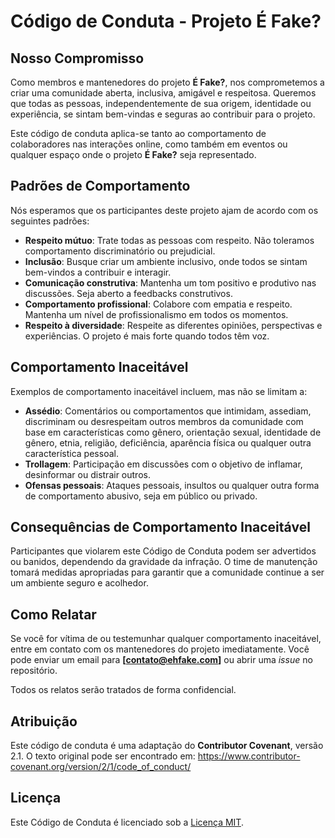 # Código de Conduta - Projeto É Fake?

## Nosso Compromisso

Como membros e mantenedores do projeto **É Fake?**, nos comprometemos a criar uma comunidade aberta, inclusiva, amigável e respeitosa. Queremos que todas as pessoas, independentemente de sua origem, identidade ou experiência, se sintam bem-vindas e seguras ao contribuir para o projeto.

Este código de conduta aplica-se tanto ao comportamento de colaboradores nas interações online, como também em eventos ou qualquer espaço onde o projeto **É Fake?** seja representado.

## Padrões de Comportamento

Nós esperamos que os participantes deste projeto ajam de acordo com os seguintes padrões:

- **Respeito mútuo**: Trate todas as pessoas com respeito. Não toleramos comportamento discriminatório ou prejudicial.
- **Inclusão**: Busque criar um ambiente inclusivo, onde todos se sintam bem-vindos a contribuir e interagir.
- **Comunicação construtiva**: Mantenha um tom positivo e produtivo nas discussões. Seja aberto a feedbacks construtivos.
- **Comportamento profissional**: Colabore com empatia e respeito. Mantenha um nível de profissionalismo em todos os momentos.
- **Respeito à diversidade**: Respeite as diferentes opiniões, perspectivas e experiências. O projeto é mais forte quando todos têm voz.

## Comportamento Inaceitável

Exemplos de comportamento inaceitável incluem, mas não se limitam a:

- **Assédio**: Comentários ou comportamentos que intimidam, assediam, discriminam ou desrespeitam outros membros da comunidade com base em características como gênero, orientação sexual, identidade de gênero, etnia, religião, deficiência, aparência física ou qualquer outra característica pessoal.
- **Trollagem**: Participação em discussões com o objetivo de inflamar, desinformar ou distrair outros.
- **Ofensas pessoais**: Ataques pessoais, insultos ou qualquer outra forma de comportamento abusivo, seja em público ou privado.

## Consequências de Comportamento Inaceitável

Participantes que violarem este Código de Conduta podem ser advertidos ou banidos, dependendo da gravidade da infração. O time de manutenção tomará medidas apropriadas para garantir que a comunidade continue a ser um ambiente seguro e acolhedor.

## Como Relatar

Se você for vítima de ou testemunhar qualquer comportamento inaceitável, entre em contato com os mantenedores do projeto imediatamente. Você pode enviar um email para **[contato@ehfake.com]** ou abrir uma *issue* no repositório.

Todos os relatos serão tratados de forma confidencial.

## Atribuição

Este código de conduta é uma adaptação do **Contributor Covenant**, versão 2.1. O texto original pode ser encontrado em: https://www.contributor-covenant.org/version/2/1/code_of_conduct/

## Licença

Este Código de Conduta é licenciado sob a [Licença MIT](LICENSE).
